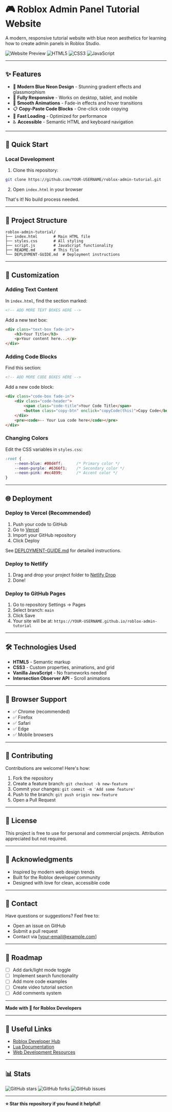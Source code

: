 # 🎮 Roblox Admin Panel Tutorial Website

A modern, responsive tutorial website with blue neon aesthetics for learning how to create admin panels in Roblox Studio.

![Website Preview](https://img.shields.io/badge/Status-Live-brightgreen)
![HTML5](https://img.shields.io/badge/HTML5-E34F26?logo=html5&logoColor=white)
![CSS3](https://img.shields.io/badge/CSS3-1572B6?logo=css3&logoColor=white)
![JavaScript](https://img.shields.io/badge/JavaScript-F7DF1E?logo=javascript&logoColor=black)

---

## ✨ Features

- 🎨 **Modern Blue Neon Design** - Stunning gradient effects and glassmorphism
- 📱 **Fully Responsive** - Works on desktop, tablet, and mobile
- 🌊 **Smooth Animations** - Fade-in effects and hover transitions
- 📋 **Copy-Paste Code Blocks** - One-click code copying
- 🚀 **Fast Loading** - Optimized for performance
- ♿ **Accessible** - Semantic HTML and keyboard navigation

---

## 🚀 Quick Start

### Local Development

1. Clone this repository:
```bash
git clone https://github.com/YOUR-USERNAME/roblox-admin-tutorial.git
```

2. Open `index.html` in your browser

That's it! No build process needed.

---

## 📁 Project Structure

```
roblox-admin-tutorial/
├── index.html       # Main HTML file
├── styles.css       # All styling
├── script.js        # JavaScript functionality
├── README.md        # This file
└── DEPLOYMENT-GUIDE.md  # Deployment instructions
```

---

## 🎨 Customization

### Adding Text Content

In `index.html`, find the section marked:
```html
<!-- ADD MORE TEXT BOXES HERE -->
```

Add a new text box:
```html
<div class="text-box fade-in">
    <h3>Your Title</h3>
    <p>Your content here...</p>
</div>
```

### Adding Code Blocks

Find this section:
```html
<!-- ADD MORE CODE BOXES HERE -->
```

Add a new code block:
```html
<div class="code-box fade-in">
    <div class="code-header">
        <span class="code-title">Your Code Title</span>
        <button class="copy-btn" onclick="copyCode(this)">Copy Code</button>
    </div>
    <pre><code>-- Your Lua code here</code></pre>
</div>
```

### Changing Colors

Edit the CSS variables in `styles.css`:
```css
:root {
    --neon-blue: #00d4ff;      /* Primary color */
    --neon-purple: #6366f1;    /* Secondary color */
    --neon-pink: #ec4899;      /* Accent color */
}
```

---

## 🌐 Deployment

### Deploy to Vercel (Recommended)

1. Push your code to GitHub
2. Go to [Vercel](https://vercel.com)
3. Import your GitHub repository
4. Click Deploy

See [DEPLOYMENT-GUIDE.md](DEPLOYMENT-GUIDE.md) for detailed instructions.

### Deploy to Netlify

1. Drag and drop your project folder to [Netlify Drop](https://app.netlify.com/drop)
2. Done!

### Deploy to GitHub Pages

1. Go to repository Settings → Pages
2. Select branch: `main`
3. Click Save
4. Your site will be at: `https://YOUR-USERNAME.github.io/roblox-admin-tutorial`

---

## 🛠️ Technologies Used

- **HTML5** - Semantic markup
- **CSS3** - Custom properties, animations, and grid
- **Vanilla JavaScript** - No frameworks needed
- **Intersection Observer API** - Scroll animations

---

## 📱 Browser Support

- ✅ Chrome (recommended)
- ✅ Firefox
- ✅ Safari
- ✅ Edge
- ✅ Mobile browsers

---

## 🤝 Contributing

Contributions are welcome! Here's how:

1. Fork the repository
2. Create a feature branch: `git checkout -b new-feature`
3. Commit your changes: `git commit -m 'Add some feature'`
4. Push to the branch: `git push origin new-feature`
5. Open a Pull Request

---

## 📝 License

This project is free to use for personal and commercial projects. Attribution appreciated but not required.

---

## 🙏 Acknowledgments

- Inspired by modern web design trends
- Built for the Roblox developer community
- Designed with love for clean, accessible code

---

## 📧 Contact

Have questions or suggestions? Feel free to:
- Open an issue on GitHub
- Submit a pull request
- Contact via [your-email@example.com]

---

## 🎯 Roadmap

- [ ] Add dark/light mode toggle
- [ ] Implement search functionality
- [ ] Add more code examples
- [ ] Create video tutorial section
- [ ] Add comments system

---

**Made with 💙 for Roblox Developers**

---

## 🔗 Useful Links

- [Roblox Developer Hub](https://create.roblox.com/docs)
- [Lua Documentation](https://www.lua.org/manual/5.1/)
- [Web Development Resources](https://developer.mozilla.org/)

---

## 📊 Stats

![GitHub stars](https://img.shields.io/github/stars/YOUR-USERNAME/roblox-admin-tutorial)
![GitHub forks](https://img.shields.io/github/forks/YOUR-USERNAME/roblox-admin-tutorial)
![GitHub issues](https://img.shields.io/github/issues/YOUR-USERNAME/roblox-admin-tutorial)

---

**⭐ Star this repository if you found it helpful!**
